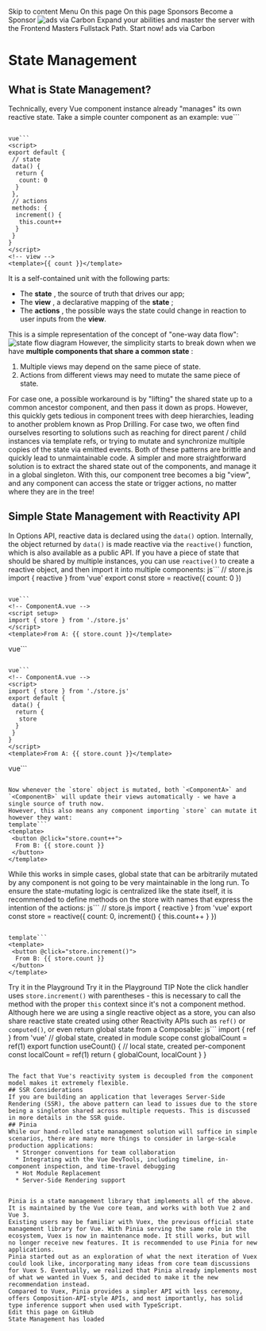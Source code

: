 Skip to content
Menu
On this page 
On this page
Sponsors
Become a Sponsor
![ads via Carbon](https://srv.carbonads.net/static/30242/29415cb1d515544c69cf31416a285b985c891c85) Expand your abilities and master the server with the Frontend Masters Fullstack Path. Start now!  ads via Carbon
# State Management ​
## What is State Management? ​
Technically, every Vue component instance already "manages" its own reactive state. Take a simple counter component as an example:
vue```
<script setup>
import { ref } from 'vue'
// state
const count = ref(0)
// actions
function increment() {
 count.value++
}
</script>
<!-- view -->
<template>{{ count }}</template>
```

vue```
<script>
export default {
 // state
 data() {
  return {
   count: 0
  }
 },
 // actions
 methods: {
  increment() {
   this.count++
  }
 }
}
</script>
<!-- view -->
<template>{{ count }}</template>
```

It is a self-contained unit with the following parts:
  * The **state** , the source of truth that drives our app;
  * The **view** , a declarative mapping of the **state** ;
  * The **actions** , the possible ways the state could change in reaction to user inputs from the **view**.


This is a simple representation of the concept of "one-way data flow":
![state flow diagram](https://vuejs.org/assets/state-flow.Cd6No79V.png)
However, the simplicity starts to break down when we have **multiple components that share a common state** :
  1. Multiple views may depend on the same piece of state.
  2. Actions from different views may need to mutate the same piece of state.


For case one, a possible workaround is by "lifting" the shared state up to a common ancestor component, and then pass it down as props. However, this quickly gets tedious in component trees with deep hierarchies, leading to another problem known as Prop Drilling.
For case two, we often find ourselves resorting to solutions such as reaching for direct parent / child instances via template refs, or trying to mutate and synchronize multiple copies of the state via emitted events. Both of these patterns are brittle and quickly lead to unmaintainable code.
A simpler and more straightforward solution is to extract the shared state out of the components, and manage it in a global singleton. With this, our component tree becomes a big "view", and any component can access the state or trigger actions, no matter where they are in the tree!
## Simple State Management with Reactivity API ​
In Options API, reactive data is declared using the `data()` option. Internally, the object returned by `data()` is made reactive via the `reactive()` function, which is also available as a public API.
If you have a piece of state that should be shared by multiple instances, you can use `reactive()` to create a reactive object, and then import it into multiple components:
js```
// store.js
import { reactive } from 'vue'
export const store = reactive({
 count: 0
})
```

vue```
<!-- ComponentA.vue -->
<script setup>
import { store } from './store.js'
</script>
<template>From A: {{ store.count }}</template>
```

vue```
<!-- ComponentB.vue -->
<script setup>
import { store } from './store.js'
</script>
<template>From B: {{ store.count }}</template>
```

vue```
<!-- ComponentA.vue -->
<script>
import { store } from './store.js'
export default {
 data() {
  return {
   store
  }
 }
}
</script>
<template>From A: {{ store.count }}</template>
```

vue```
<!-- ComponentB.vue -->
<script>
import { store } from './store.js'
export default {
 data() {
  return {
   store
  }
 }
}
</script>
<template>From B: {{ store.count }}</template>
```

Now whenever the `store` object is mutated, both `<ComponentA>` and `<ComponentB>` will update their views automatically - we have a single source of truth now.
However, this also means any component importing `store` can mutate it however they want:
template```
<template>
 <button @click="store.count++">
  From B: {{ store.count }}
 </button>
</template>
```

While this works in simple cases, global state that can be arbitrarily mutated by any component is not going to be very maintainable in the long run. To ensure the state-mutating logic is centralized like the state itself, it is recommended to define methods on the store with names that express the intention of the actions:
js```
// store.js
import { reactive } from 'vue'
export const store = reactive({
 count: 0,
 increment() {
  this.count++
 }
})
```

template```
<template>
 <button @click="store.increment()">
  From B: {{ store.count }}
 </button>
</template>
```

Try it in the Playground
Try it in the Playground
TIP
Note the click handler uses `store.increment()` with parentheses - this is necessary to call the method with the proper `this` context since it's not a component method.
Although here we are using a single reactive object as a store, you can also share reactive state created using other Reactivity APIs such as `ref()` or `computed()`, or even return global state from a Composable:
js```
import { ref } from 'vue'
// global state, created in module scope
const globalCount = ref(1)
export function useCount() {
 // local state, created per-component
 const localCount = ref(1)
 return {
  globalCount,
  localCount
 }
}
```

The fact that Vue's reactivity system is decoupled from the component model makes it extremely flexible.
## SSR Considerations ​
If you are building an application that leverages Server-Side Rendering (SSR), the above pattern can lead to issues due to the store being a singleton shared across multiple requests. This is discussed in more details in the SSR guide.
## Pinia ​
While our hand-rolled state management solution will suffice in simple scenarios, there are many more things to consider in large-scale production applications:
  * Stronger conventions for team collaboration
  * Integrating with the Vue DevTools, including timeline, in-component inspection, and time-travel debugging
  * Hot Module Replacement
  * Server-Side Rendering support


Pinia is a state management library that implements all of the above. It is maintained by the Vue core team, and works with both Vue 2 and Vue 3.
Existing users may be familiar with Vuex, the previous official state management library for Vue. With Pinia serving the same role in the ecosystem, Vuex is now in maintenance mode. It still works, but will no longer receive new features. It is recommended to use Pinia for new applications.
Pinia started out as an exploration of what the next iteration of Vuex could look like, incorporating many ideas from core team discussions for Vuex 5. Eventually, we realized that Pinia already implements most of what we wanted in Vuex 5, and decided to make it the new recommendation instead.
Compared to Vuex, Pinia provides a simpler API with less ceremony, offers Composition-API-style APIs, and most importantly, has solid type inference support when used with TypeScript.
Edit this page on GitHub
State Management has loaded
